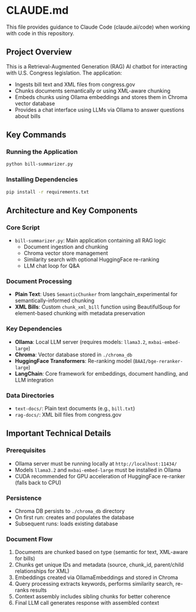 # CLAUDE.md

This file provides guidance to Claude Code (claude.ai/code) when working with code in this repository.

## Project Overview

This is a Retrieval-Augmented Generation (RAG) AI chatbot for interacting with U.S. Congress legislation. The application:
- Ingests bill text and XML files from congress.gov
- Chunks documents semantically or using XML-aware chunking
- Embeds chunks using Ollama embeddings and stores them in Chroma vector database
- Provides a chat interface using LLMs via Ollama to answer questions about bills

## Key Commands

### Running the Application
```bash
python bill-summarizer.py
```

### Installing Dependencies
```bash
pip install -r requirements.txt
```

## Architecture and Key Components

### Core Script
- `bill-summarizer.py`: Main application containing all RAG logic
  - Document ingestion and chunking
  - Chroma vector store management
  - Similarity search with optional HuggingFace re-ranking
  - LLM chat loop for Q&A

### Document Processing
- **Plain Text**: Uses `SemanticChunker` from langchain_experimental for semantically-informed chunking
- **XML Bills**: Custom `chunk_xml_bill` function using BeautifulSoup for element-based chunking with metadata preservation

### Key Dependencies
- **Ollama**: Local LLM server (requires models: `llama3.2`, `mxbai-embed-large`)
- **Chroma**: Vector database stored in `./chroma_db`
- **HuggingFace Transformers**: Re-ranking model (`BAAI/bge-reranker-large`)
- **LangChain**: Core framework for embeddings, document handling, and LLM integration

### Data Directories
- `text-docs/`: Plain text documents (e.g., `bill.txt`)
- `rag-docs/`: XML bill files from congress.gov

## Important Technical Details

### Prerequisites
- Ollama server must be running locally at `http://localhost:11434/`
- Models `llama3.2` and `mxbai-embed-large` must be installed in Ollama
- CUDA recommended for GPU acceleration of HuggingFace re-ranker (falls back to CPU)

### Persistence
- Chroma DB persists to `./chroma_db` directory
- On first run: creates and populates the database
- Subsequent runs: loads existing database

### Document Flow
1. Documents are chunked based on type (semantic for text, XML-aware for bills)
2. Chunks get unique IDs and metadata (source, chunk_id, parent/child relationships for XML)
3. Embeddings created via OllamaEmbeddings and stored in Chroma
4. Query processing extracts keywords, performs similarity search, re-ranks results
5. Context assembly includes sibling chunks for better coherence
6. Final LLM call generates response with assembled context